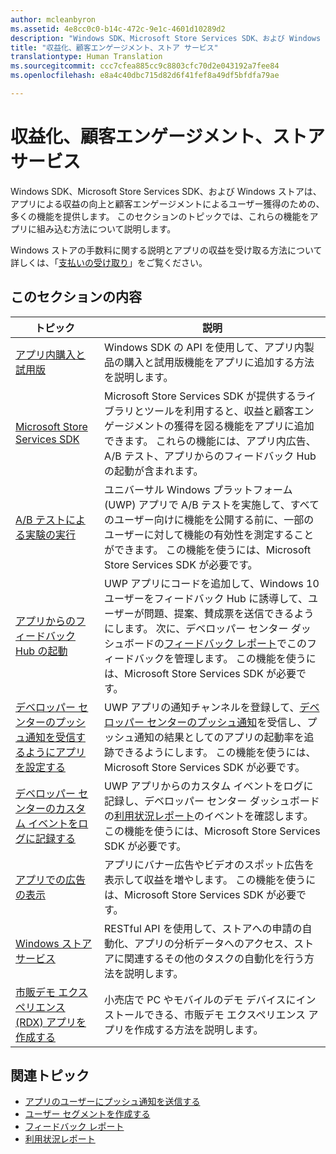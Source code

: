 ```yaml
---
author: mcleanbyron
ms.assetid: 4e8cc0c0-b14c-472c-9e1c-4601d10289d2
description: "Windows SDK、Microsoft Store Services SDK、および Windows ストアは、アプリによる収益の向上と顧客エンゲージメントによるユーザー獲得のための、多くの機能を提供します。"
title: "収益化、顧客エンゲージメント、ストア サービス"
translationtype: Human Translation
ms.sourcegitcommit: ccc7cfea885cc9c8803cfc70d2e043192a7fee84
ms.openlocfilehash: e8a4c40dbc715d82d6f41fef8a49df5bfdfa79ae

---
```


# <a name="monetization-customer-engagement-and-store-services"></a>収益化、顧客エンゲージメント、ストア サービス

Windows SDK、Microsoft Store Services SDK、および Windows ストアは、アプリによる収益の向上と顧客エンゲージメントによるユーザー獲得のための、多くの機能を提供します。 このセクションのトピックでは、これらの機能をアプリに組み込む方法について説明します。

Windows ストアの手数料に関する説明とアプリの収益を受け取る方法について詳しくは、「[支払いの受け取り](https://msdn.microsoft.com/library/windows/apps/mt148536)」をご覧ください。

## <a name="in-this-section"></a>このセクションの内容

| トピック                | 説明                 |
|--------------------|-----------------------------|
| [アプリ内購入と試用版](in-app-purchases-and-trials.md)      | Windows SDK の API を使用して、アプリ内製品の購入と試用版機能をアプリに追加する方法を説明します。  |
| [Microsoft Store Services SDK](microsoft-store-services-sdk.md)      | Microsoft Store Services SDK が提供するライブラリとツールを利用すると、収益と顧客エンゲージメントの獲得を図る機能をアプリに追加できます。 これらの機能には、アプリ内広告、A/B テスト、アプリからのフィードバック Hub の起動が含まれます。 |
| [A/B テストによる実験の実行](run-app-experiments-with-a-b-testing.md)      |   ユニバーサル Windows プラットフォーム (UWP) アプリで A/B テストを実施して、すべてのユーザー向けに機能を公開する前に、一部のユーザーに対して機能の有効性を測定することができます。 この機能を使うには、Microsoft Store Services SDK が必要です。  |
| [アプリからのフィードバック Hub の起動](launch-feedback-hub-from-your-app.md)      |   UWP アプリにコードを追加して、Windows 10 ユーザーをフィードバック Hub に誘導して、ユーザーが問題、提案、賛成票を送信できるようにします。 次に、デベロッパー センター ダッシュボードの[フィードバック レポート](../publish/feedback-report.md)でこのフィードバックを管理します。 この機能を使うには、Microsoft Store Services SDK が必要です。   |
| [デベロッパー センターのプッシュ通知を受信するようにアプリを設定する](configure-your-app-to-receive-dev-center-notifications.md)  |  UWP アプリの通知チャンネルを登録して、[デベロッパー センターのプッシュ通知](../publish/send-push-notifications-to-your-apps-customers.md)を受信し、プッシュ通知の結果としてのアプリの起動率を追跡できるようにします。 この機能を使うには、Microsoft Store Services SDK が必要です。  |
| [デベロッパー センターのカスタム イベントをログに記録する](log-custom-events-for-dev-center.md)  | UWP アプリからのカスタム イベントをログに記録し、デベロッパー センター ダッシュボードの[利用状況レポート](../publish/usage-report.md)のイベントを確認します。 この機能を使うには、Microsoft Store Services SDK が必要です。 |
| [アプリでの広告の表示](display-ads-in-your-app.md)      |   アプリにバナー広告やビデオのスポット広告を表示して収益を増やします。 この機能を使うには、Microsoft Store Services SDK が必要です。   |
| [Windows ストア サービス](using-windows-store-services.md)    |  RESTful API を使用して、ストアへの申請の自動化、アプリの分析データへのアクセス、ストアに関連するその他のタスクの自動化を行う方法を説明します。    |
| [市販デモ エクスペリエンス (RDX) アプリを作成する](retail-demo-experience.md)        |  小売店で PC やモバイルのデモ デバイスにインストールできる、市販デモ エクスペリエンス アプリを作成する方法を説明します。  |

## <a name="related-topics"></a>関連トピック

* [アプリのユーザーにプッシュ通知を送信する](../publish/send-push-notifications-to-your-apps-customers.md)
* [ユーザー セグメントを作成する](../publish/create-customer-segments.md)
* [フィードバック レポート](../publish/feedback-report.md)
* [利用状況レポート](../publish/usage-report.md)



<!--HONumber=Dec16_HO3-->


